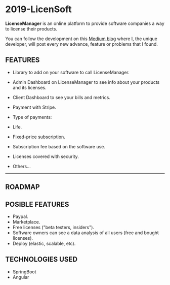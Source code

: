 # 2019-LicenSoft 

**LicenseManager** is an online platform to provide software companies a way to license their products. 

You can follow the development on this [Medium blog](https://medium.com/@KikeAjani) where I, the unique developer, will post every new advance, feature or problems that I found.

## FEATURES
 + Library to add on your software to call LicenseManager.
 + Admin Dashboard on LicenseManager to see info about your products and its licenses.
 + Client Dashboard to see your bills and metrics.
 + Payment with Stripe.
 + Type of payments:
+ Life.
+ Fixed-price subscription.
+ Subscription fee based on the software use.

 + Licenses covered with security. 
 + Others... 

 
 ***

## ROADMAP





## POSIBLE FEATURES
* Paypal.
* Marketplace.
* Free licenses ("beta testers, insiders").
* Software owners can see a data analysis of all users (free and bought licenses).
* Deploy (elastic, scalable, etc).


## TECHNOLOGIES USED
- SpringBoot
- Angular
